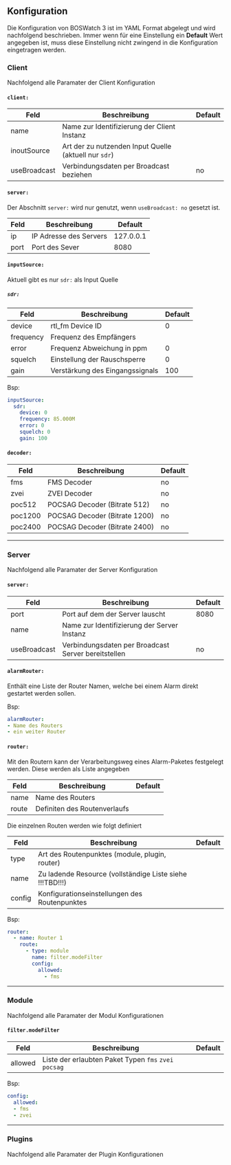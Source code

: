 ## Konfiguration

Die Konfiguration von BOSWatch 3 ist im YAML Format abgelegt und wird nachfolgend beschrieben.
Immer wenn für eine Einstellung ein **Default** Wert angegeben ist, muss diese Einstellung nicht
zwingend in die Konfiguration eingetragen werden.


### Client
Nachfolgend alle Paramater der Client Konfiguration

#### `client:`
|Feld|Beschreibung|Default|
|----|------------|-------|
|name|Name zur Identifizierung der Client Instanz||
|inoutSource|Art der zu nutzenden Input Quelle (aktuell nur `sdr`)||
|useBroadcast|Verbindungsdaten per Broadcast beziehen|no|

#### `server:`
Der Abschnitt `server:` wird nur genutzt, wenn `useBroadcast: no` gesetzt ist.

|Feld|Beschreibung|Default|
|----|------------|-------|
|ip|IP Adresse des Servers|127.0.0.1|
|port|Port des Sever|8080|

#### `inputSource:`
Aktuell gibt es nur `sdr:` als Input Quelle

##### `sdr:`
|Feld|Beschreibung|Default|
|----|------------|-------|
|device|rtl_fm Device ID|0|
|frequency|Frequenz des Empfängers||
|error|Frequenz Abweichung in ppm|0|
|squelch|Einstellung der Rauschsperre|0|
|gain|Verstärkung des Eingangssignals|100|

Bsp:
```yaml
inputSource:
  sdr:
    device: 0
    frequency: 85.000M
    error: 0
    squelch: 0
    gain: 100
```

#### `decoder:`
|Feld|Beschreibung|Default|
|----|------------|-------|
|fms|FMS Decoder|no|
|zvei|ZVEI Decoder|no|
|poc512|POCSAG Decoder (Bitrate 512)|no|
|poc1200|POCSAG Decoder (Bitrate 1200)|no|
|poc2400|POCSAG Decoder (Bitrate 2400)|no|

---
### Server
Nachfolgend alle Paramater der Server Konfiguration

#### `server:`
|Feld|Beschreibung|Default|
|----|------------|-------|
|port|Port auf dem der Server lauscht|8080
|name|Name zur Identifizierung der Server Instanz||
|useBroadcast|Verbindungsdaten per Broadcast Server bereitstellen|no|

#### `alarmRouter:`
Enthält eine Liste der Router Namen, welche bei einem Alarm direkt gestartet werden sollen.

Bsp:
```yaml
alarmRouter:
- Name des Routers
- ein weiter Router
```

#### `router:`
Mit den Routern kann der Verarbeitungsweg eines Alarm-Paketes festgelegt werden.
Diese werden als Liste angegeben

|Feld|Beschreibung|Default|
|----|------------|-------|
|name|Name des Routers||
|route|Definiten des Routenverlaufs

Die einzelnen Routen werden wie folgt definiert

|Feld|Beschreibung|Default|
|----|------------|-------|
|type|Art des Routenpunktes (module, plugin, router)||
|name|Zu ladende Resource (vollständige Liste siehe !!!TBD!!!)||
|config|Konfigurationseinstellungen des Routenpunktes||

Bsp:
```yaml
router:
  - name: Router 1
    route:
      - type: module
        name: filter.modeFilter
        config:
          allowed:
            - fms
```

---
### Module
Nachfolgend alle Paramater der Modul Konfigurationen
#### `filter.modeFilter`

|Feld|Beschreibung|Default|
|----|------------|-------|
|allowed|Liste der erlaubten Paket Typen `fms` `zvei` `pocsag`||

Bsp:
```yaml
config:
  allowed:
  - fms
  - zvei
```

---
### Plugins
Nachfolgend alle Paramater der Plugin Konfigurationen